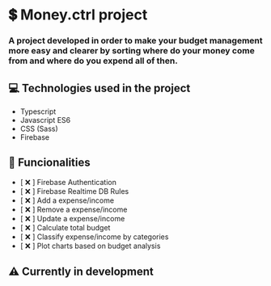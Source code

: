 # 💲 Money.ctrl project

### A project developed in order to make your budget management more easy and clearer by sorting where do your money come from and where do you expend all of then.

## 💻 Technologies used in the project

- Typescript 
- Javascript ES6 
- CSS (Sass) 
- Firebase 

## 🔧 Funcionalities

- [ ❌ ] Firebase Authentication
- [ ❌ ] Firebase Realtime DB Rules
- [ ❌ ] Add a expense/income
- [ ❌ ] Remove a expense/income
- [ ❌ ] Update a expense/income
- [ ❌ ] Calculate total budget
- [ ❌ ] Classify expense/income by categories
- [ ❌ ] Plot charts based on budget analysis 

## ⚠ Currently in development
